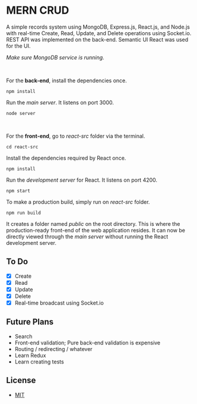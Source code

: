 # MERN CRUD

A simple records system using MongoDB, Express.js, React.js, and Node.js with real-time Create, Read, Update, and Delete operations using Socket.io. REST API was implemented on the back-end. Semantic UI React was used for the UI.

*Make sure MongoDB service is running.*

<br>

For the **back-end**, install the dependencies once.
```
npm install
```
Run the *main server*. It listens on port 3000.
```
node server
``` 

<br>

For the **front-end**, go to *react-src* folder via the terminal.

```
cd react-src
```

Install the dependencies required by React once.
```
npm install
```

Run the *development server* for React. It listens on port 4200.
```
npm start
```

To make a production build, simply run on *react-src* folder.
```
npm run build
```

It creates a folder named *public* on the root directory. This is where the production-ready front-end of the web application resides. It can now be directly viewed through the *main server* without running the React development server.

## To Do

- [x] Create
- [x] Read
- [x] Update
- [x] Delete
- [x] Real-time broadcast using Socket.io

## Future Plans

* Search
* Front-end validation; Pure back-end validation is expensive
* Routing / redirecting / whatever
* Learn Redux
* Learn creating tests

## License
* [MIT](LICENSE)
